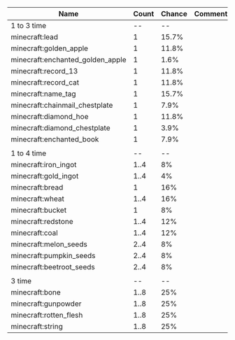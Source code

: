 | Name                             | Count | Chance | Comment |
| -------------------------------- | ----- | ------ | ------- |
| 1 to 3 time                      |    -- |     -- |         |
| minecraft:lead                   |     1 |  15.7% |         |
| minecraft:golden_apple           |     1 |  11.8% |         |
| minecraft:enchanted_golden_apple |     1 |   1.6% |         |
| minecraft:record_13              |     1 |  11.8% |         |
| minecraft:record_cat             |     1 |  11.8% |         |
| minecraft:name_tag               |     1 |  15.7% |         |
| minecraft:chainmail_chestplate   |     1 |   7.9% |         |
| minecraft:diamond_hoe            |     1 |  11.8% |         |
| minecraft:diamond_chestplate     |     1 |   3.9% |         |
| minecraft:enchanted_book         |     1 |   7.9% |         |
|                                  |       |        |         |
| 1 to 4 time                      |    -- |     -- |         |
| minecraft:iron_ingot             |  1..4 |     8% |         |
| minecraft:gold_ingot             |  1..4 |     4% |         |
| minecraft:bread                  |     1 |    16% |         |
| minecraft:wheat                  |  1..4 |    16% |         |
| minecraft:bucket                 |     1 |     8% |         |
| minecraft:redstone               |  1..4 |    12% |         |
| minecraft:coal                   |  1..4 |    12% |         |
| minecraft:melon_seeds            |  2..4 |     8% |         |
| minecraft:pumpkin_seeds          |  2..4 |     8% |         |
| minecraft:beetroot_seeds         |  2..4 |     8% |         |
|                                  |       |        |         |
| 3 time                           |    -- |     -- |         |
| minecraft:bone                   |  1..8 |    25% |         |
| minecraft:gunpowder              |  1..8 |    25% |         |
| minecraft:rotten_flesh           |  1..8 |    25% |         |
| minecraft:string                 |  1..8 |    25% |         |